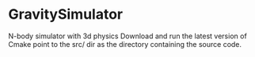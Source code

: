 # GravitySimulator
N-body simulator with 3d physics
Download and run the latest version of Cmake point to the src/ dir as the directory containing the source code.
